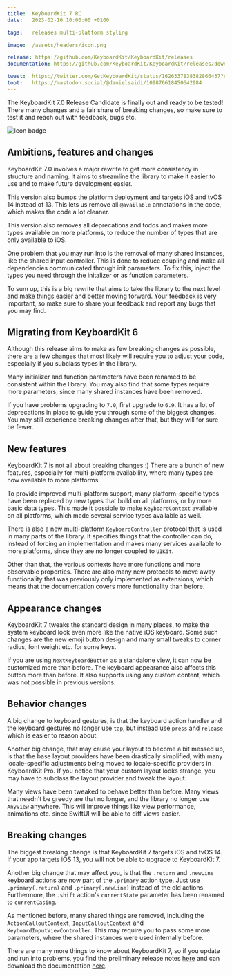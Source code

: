 ```yaml
---
title:  KeyboardKit 7 RC
date:   2023-02-16 10:00:00 +0100

tags:   releases multi-platform styling

image:  /assets/headers/icon.png

release: https://github.com/KeyboardKit/KeyboardKit/releases
documentation: https://github.com/KeyboardKit/KeyboardKit/releases/download/7.0-rc/KeyboardKit-7rc.doccarchive.zip

tweet:  https://twitter.com/GetKeyboardKit/status/1626337838382866437?s=20
toot:   https://mastodon.social/@danielsaidi/109876618450642984
---
```



The KeyboardKit 7.0 Release Candidate is finally out and ready to be tested! There many changes and a fair share of breaking changes, so make sure to test it and reach out with feedback, bugs etc.

![Icon badge]({{page.image}})


## Ambitions, features and changes

KeyboardKit 7.0 involves a major rewrite to get more consistency in structure and naming. It aims to streamline the library to make it easier to use and to make future development easier.

This version also bumps the platform deployment and targets iOS and tvOS 14 instead of 13. This lets us remove all `@available` annotations in the code, which makes the code a lot cleaner. 

This version also removes all deprecations and todos and makes more types available on more platforms, to reduce the number of types that are only available to iOS.

One problem that you may run into is the removal of many shared instances, like the shared input controller. This is done to reduce coupling and make all dependencies communicated through init parameters. To fix this, inject the types you need through the initalizer or as function parameters.

To sum up, this is a big rewrite that aims to take the library to the next level and make things easier and better moving forward. Your feedback is very important, so make sure to share your feedback and report any bugs that you may find.


## Migrating from KeyboardKit 6

Although this release aims to make as few breaking changes as possible, there are a few changes that most likely will require you to adjust your code, especially if you subclass types in the library.

Many initializer and function parameters have been renamed to be consistent within the library. You may also find that some types require more parameters, since many shared instances have been removed.

If you have problems upgrading to `7.0`, first upgrade to `6.9`. It has a lot of deprecations in place to guide you through some of the biggest changes. You may still experience breaking changes after that, but they will for sure be fewer.


## New features

KeyboardKit 7 is not all about breaking changes :) There are a bunch of new features, especially for multi-platform availability, where many types are now available to more platforms.

To provide improved multi-platform support, many platform-specific types have been replaced by new types that build on all platforms, or by more basic data types. This made it possible to make `KeyboardContext` available on all platforms, which made several service types available as well.

There is also a new multi-platform `KeyboardController` protocol that is used in many parts of the library. It specifies things that the controller can do, instead of forcing an implementation and makes many services available to more platforms, since they are no longer coupled to `UIKit`.

Other than that, the various contexts have more functions and more observable properties. There are also many new protocols to move away functionality that was previously only implemented as extensions, which means that the documentation covers more functionality than before.


## Appearance changes

KeyboardKit 7 tweaks the standard design in many places, to make the system keyboard look even more like the native iOS keyboard. Some such changes are the new emoji button design and many small tweaks to corner radius, font weight etc. for some keys.

If you are using `NextKeyboardButton` as a standalone view, it can now be customized more than before. The keyboard appearance also affects this button more than before. It also supports using any custom content, which was not possible in previous versions.


## Behavior changes

A big change to keyboard gestures, is that the keyboard action handler and the keyboard gestures no longer use `tap`, but instead use `press` and `release` which is easier to reason about.

Another big change, that may cause your layout to become a bit messed up, is that the base layout providers have been drastically simplified, with many locale-specific adjustments being moved to locale-specific providers in KeyboardKit Pro. If you notice that your custom layout looks strange, you may have to subclass the layout provider and tweak the layout.

Many views have been tweaked to behave better than before. Many views that needn't be greedy are that no longer, and the library no longer use `AnyView` anywhere. This will improve things like view performance, animations etc. since SwiftUI will be able to diff views easier.


## Breaking changes

The biggest breaking change is that KeyboardKit 7 targets iOS and tvOS 14. If your app targets iOS 13, you will not be able to upgrade to KeyboardKit 7.

Another big change that may affect you, is that the `.return` and `.newLine` keyboard actions are now part of the `.primary` action type. Just use `.primary(.return)` and `.primary(.newLine)` instead of the old actions. Furthermore, the `.shift` action's `currentState` parameter has been renamed to `currentCasing`.

As mentioned before, many shared things are removed, including the `ActionCalloutContext`, `InputCalloutContext` and `KeyboardInputViewController`. This may require you to pass some more parameters, where the shared instances were used internally before.

There are many more things to know about KeyboardKit 7, so if you update and run into problems, you find the preliminary release notes [here]({{page.release}}) and can download the documentation [here]({{page.documentation}}).